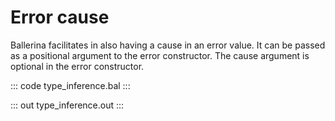 # Error cause

Ballerina facilitates in also having a cause in an error value. 
It can be passed as a positional argument to the error constructor. 
The cause argument is optional in the error constructor.

::: code type_inference.bal :::

::: out type_inference.out :::